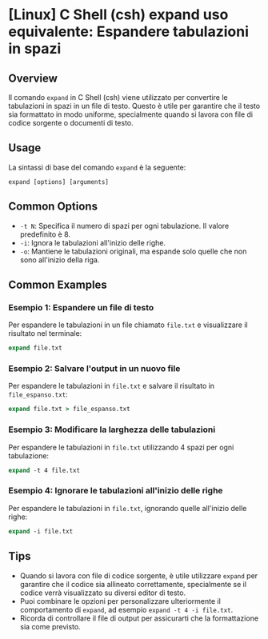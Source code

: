 # [Linux] C Shell (csh) expand uso equivalente: Espandere tabulazioni in spazi

## Overview
Il comando `expand` in C Shell (csh) viene utilizzato per convertire le tabulazioni in spazi in un file di testo. Questo è utile per garantire che il testo sia formattato in modo uniforme, specialmente quando si lavora con file di codice sorgente o documenti di testo.

## Usage
La sintassi di base del comando `expand` è la seguente:

```
expand [options] [arguments]
```

## Common Options
- `-t N`: Specifica il numero di spazi per ogni tabulazione. Il valore predefinito è 8.
- `-i`: Ignora le tabulazioni all'inizio delle righe.
- `-o`: Mantiene le tabulazioni originali, ma espande solo quelle che non sono all'inizio della riga.

## Common Examples

### Esempio 1: Espandere un file di testo
Per espandere le tabulazioni in un file chiamato `file.txt` e visualizzare il risultato nel terminale:

```csh
expand file.txt
```

### Esempio 2: Salvare l'output in un nuovo file
Per espandere le tabulazioni in `file.txt` e salvare il risultato in `file_espanso.txt`:

```csh
expand file.txt > file_espanso.txt
```

### Esempio 3: Modificare la larghezza delle tabulazioni
Per espandere le tabulazioni in `file.txt` utilizzando 4 spazi per ogni tabulazione:

```csh
expand -t 4 file.txt
```

### Esempio 4: Ignorare le tabulazioni all'inizio delle righe
Per espandere le tabulazioni in `file.txt`, ignorando quelle all'inizio delle righe:

```csh
expand -i file.txt
```

## Tips
- Quando si lavora con file di codice sorgente, è utile utilizzare `expand` per garantire che il codice sia allineato correttamente, specialmente se il codice verrà visualizzato su diversi editor di testo.
- Puoi combinare le opzioni per personalizzare ulteriormente il comportamento di `expand`, ad esempio `expand -t 4 -i file.txt`.
- Ricorda di controllare il file di output per assicurarti che la formattazione sia come previsto.